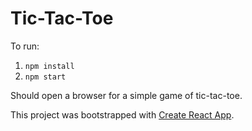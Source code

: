 # Tic-Tac-Toe

To run:
1. `npm install`
2. `npm start`

Should open a browser for a simple game of tic-tac-toe.

This project was bootstrapped with [Create React App](https://github.com/facebookincubator/create-react-app).
